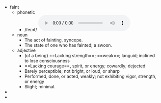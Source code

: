 - faint
	- phonetic
		- /feɪnt/
		  <audio controls><source src="https://api.dictionaryapi.dev/media/pronunciations/en/faint-us.mp3"></audio>
	- noun
		- The act of fainting, syncope.
		- The state of one who has fainted; a swoon.
	- adjective
		- (of a being) ==Lacking strength==; ==weak==; languid; inclined to lose consciousness
		- ==Lacking courage==, spirit, or energy; cowardly; dejected
		- Barely perceptible; not bright, or loud, or sharp
		- Performed, done, or acted, weakly; not exhibiting vigor, strength, or energy
		- Slight; minimal.
-
-